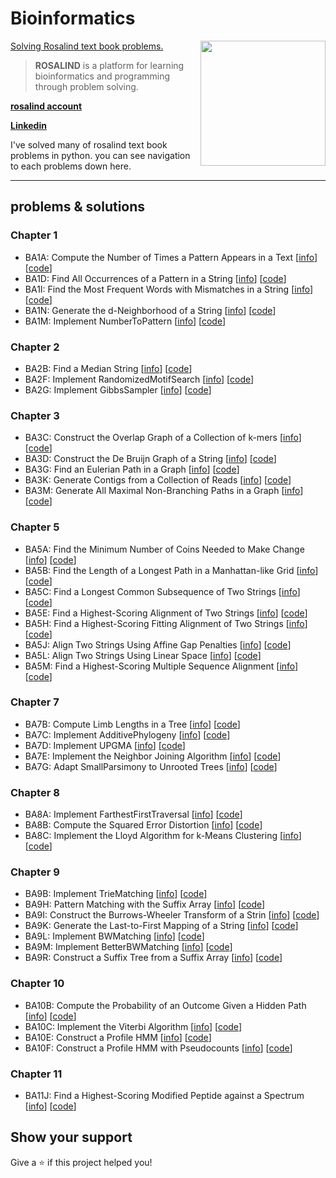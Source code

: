 # Bioinformatics
[Solving Rosalind text book problems. ](http://rosalind.info/problems/list-view/?location=bioinformatics-textbook-track)
<img src="http://rosalind.info/static/img/logo.png?v=1560257990"  width=200 align="right">
> **ROSALIND** is a platform for learning bioinformatics and programming through problem solving.


**[rosalind account](http://rosalind.info/users/96106741/)** 

**[Linkedin](https://www.linkedin.com/in/nimafathi/)**

  I've solved many of rosalind text book problems in python. you can see navigation to each problems down here.
***
## problems & solutions
### Chapter 1
* BA1A: Compute the Number of Times a Pattern Appears in a Text [[info](http://rosalind.info/problems/ba1a/)] [[code](https://github.com/NimaFathi/Bioinformatics/blob/main/BookProblems/Chapter1/BA1A)]
* BA1D: Find All Occurrences of a Pattern in a String [[info](http://rosalind.info/problems/ba1d/)] [[code](https://github.com/NimaFathi/Bioinformatics/blob/main/BookProblems/Chapter1/BA1D)]
* BA1I: Find the Most Frequent Words with Mismatches in a String [[info](http://rosalind.info/problems/ba1i/)] [[code](https://github.com/NimaFathi/Bioinformatics/blob/main/BookProblems/Chapter1/BA1I)]
* BA1N: Generate the d-Neighborhood of a String [[info](http://rosalind.info/problems/ba1n/)] [[code](https://github.com/NimaFathi/Bioinformatics/blob/main/BookProblems/Chapter1/BA1N)]
* BA1M: 	Implement NumberToPattern [[info](http://rosalind.info/problems/ba1m/)] [[code](https://github.com/NimaFathi/Bioinformatics/blob/main/BookProblems/Chapter1/Implement%20NumberToPattern(BA1M))]

### Chapter 2
* BA2B:	Find a Median String [[info](http://rosalind.info/problems/ba2b/)] [[code](https://github.com/NimaFathi/Bioinformatics/blob/main/BookProblems/Chapter2/Implement%20MedianString%20(BA2B))]
* BA2F: Implement RandomizedMotifSearch [[info](http://rosalind.info/problems/ba2f/)] [[code](https://github.com/NimaFathi/Bioinformatics/blob/main/BookProblems/Chapter2/Implement%20RandomizedMotifSearch%20(BA2F))]
* BA2G: Implement GibbsSampler [[info](http://rosalind.info/problems/ba2g/)] [[code](https://github.com/NimaFathi/Bioinformatics/tree/main/BookProblems/Chapter2/Implement%20Gibssampler(BA2G))]

### Chapter 3
* BA3C: 	Construct the Overlap Graph of a Collection of k-mers [[info](http://rosalind.info/problems/ba3c/)] [[code](https://github.com/NimaFathi/Bioinformatics/tree/main/BookProblems/Chapter3/Overlap%20Graph%20Problem(BA3C))]
* BA3D: Construct the De Bruijn Graph of a String [[info](http://rosalind.info/problems/ba3d/)] [[code](https://github.com/NimaFathi/Bioinformatics/tree/main/BookProblems/Chapter3/De%20Bruijn%20Graph(BA3D))]
* BA3G: Find an Eulerian Path in a Graph [[info](http://rosalind.info/problems/ba3g/)] [[code](https://github.com/NimaFathi/Bioinformatics/tree/main/BookProblems/Chapter3/Eulerian%20Path(BA3G))]
* BA3K: Generate Contigs from a Collection of Reads [[info](http://rosalind.info/problems/ba3k/)] [[code](https://github.com/NimaFathi/Bioinformatics/tree/main/BookProblems/Chapter3/Contig%20generation%20Problem(BA3K))]
* BA3M: Generate All Maximal Non-Branching Paths in a Graph [[info](http://rosalind.info/problems/ba3m/)] [[code](https://github.com/NimaFathi/Bioinformatics/tree/main/BookProblems/Chapter3/Generate%20All%20Maximal%20Non-Branching%20Paths%20in%20a%20Graph(BA3M))]

### Chapter 5
* BA5A: Find the Minimum Number of Coins Needed to Make Change [[info](http://rosalind.info/problems/ba5a/)] [[code](https://github.com/NimaFathi/Bioinformatics/tree/main/BookProblems/Chapter5/MiniMumNumberOfCoins(BA5A))]
* BA5B: Find the Length of a Longest Path in a Manhattan-like Grid [[info](http://rosalind.info/problems/ba5b/)] [[code](https://github.com/NimaFathi/Bioinformatics/tree/main/BookProblems/Chapter5/ManhatanProblem(BA5B))]
* BA5C: Find a Longest Common Subsequence of Two Strings [[info](http://rosalind.info/problems/ba5c/)] [[code](https://github.com/NimaFathi/Bioinformatics/tree/main/BookProblems/Chapter5/LongestCommonSubsequence(BA5C))]
* BA5E: Find a Highest-Scoring Alignment of Two Strings [[info](http://rosalind.info/problems/ba5e/)] [[code](https://github.com/NimaFathi/Bioinformatics/tree/main/BookProblems/Chapter5/Find%20a%20Highest-Scoring%20Alignment%20of%20Two%20Strings(BA5E))]
* BA5H: Find a Highest-Scoring Fitting Alignment of Two Strings [[info](http://rosalind.info/problems/ba5h/)] [[code](https://github.com/NimaFathi/Bioinformatics/tree/main/BookProblems/Chapter5/GlobalAlignmentProblem(BA5H))]
* BA5J: Align Two Strings Using Affine Gap Penalties [[info](http://rosalind.info/problems/ba5j/)] [[code](https://github.com/NimaFathi/Bioinformatics/tree/main/BookProblems/Chapter5/Alignment%20with%20Affine%20Gap%20Penalties%20Problem(BA5J))]
* BA5L: Align Two Strings Using Linear Space [[info](http://rosalind.info/problems/ba5l/)] [[code](https://github.com/NimaFathi/Bioinformatics/tree/main/BookProblems/Chapter5/Space%20Efficient%20Squence%20Alignment(BA5L))]
* BA5M:	Find a Highest-Scoring Multiple Sequence Alignment [[info](http://rosalind.info/problems/ba5m/)] [[code](https://github.com/NimaFathi/Bioinformatics/tree/main/BookProblems/Chapter5/Multiple%20Longest%20Common%20Subsequence%20Problem(BA5M))]

### Chapter 7
* BA7B: Compute Limb Lengths in a Tree [[info](http://rosalind.info/problems/ba7b/)] [[code](https://github.com/NimaFathi/Bioinformatics/tree/main/BookProblems/Chapter7/Compute%20Limb%20Length%20in%20a%20Tree%20(B7AB))]
* BA7C: Implement AdditivePhylogeny [[info](http://rosalind.info/problems/ba7c/)] [[code](https://github.com/NimaFathi/Bioinformatics/tree/main/BookProblems/Chapter7/Implement%20AdditivePhylogeny%20(BA7C))]
* BA7D: Implement UPGMA [[info](http://rosalind.info/problems/ba7d/)] [[code](https://github.com/NimaFathi/Bioinformatics/tree/main/BookProblems/Chapter7/Implement%20UPGMA%20(BA7D))]
* BA7E: Implement the Neighbor Joining Algorithm [[info](http://rosalind.info/problems/ba7e/)] [[code](https://github.com/NimaFathi/Bioinformatics/tree/main/BookProblems/Chapter7/Implement%20the%20Neighbor%20Joining%20Algorithm(B7AE))]
* BA7G: Adapt SmallParsimony to Unrooted Trees [[info](http://rosalind.info/problems/ba7g/)] [[code](https://github.com/NimaFathi/Bioinformatics/tree/main/BookProblems/Chapter7/Small%20Persimony(BA7G))]

### Chapter 8
* BA8A: Implement FarthestFirstTraversal [[info](http://rosalind.info/problems/ba8a/)] [[code](https://github.com/NimaFathi/Bioinformatics/tree/main/BookProblems/Chapter8/Implement%20FarthestFirstTraversal(BA8A))]
* BA8B: Compute the Squared Error Distortion [[info](http://rosalind.info/problems/ba8b/)] [[code](https://github.com/NimaFathi/Bioinformatics/tree/main/BookProblems/Chapter8/Compute%20the%20Squared%20Error%20Distortion%20(BA8B))]
* BA8C: Implement the Lloyd Algorithm for k-Means Clustering [[info](http://rosalind.info/problems/ba8c/)] [[code](https://github.com/NimaFathi/Bioinformatics/tree/main/BookProblems/Chapter8/Implement%20the%20Lloyd%20Algorithm%20for%20K-Means%20Clustering%20(BA8C))]

### Chapter 9
* BA9B: Implement TrieMatching [[info](http://rosalind.info/problems/ba9b/)] [[code](https://github.com/NimaFathi/Bioinformatics/tree/main/BookProblems/Chapter9/TrieMatching(BA9B))]
* BA9H: Pattern Matching with the Suffix Array [[info](http://rosalind.info/problems/ba9h/)] [[code](https://github.com/NimaFathi/Bioinformatics/tree/main/BookProblems/Chapter9/Pattern%20Matching%20With%20Suffix%20Array(BA9H))]
* BA9I: Construct the Burrows-Wheeler Transform of a Strin [[info](http://rosalind.info/problems/ba9i/)] [[code](https://github.com/NimaFathi/Bioinformatics/tree/main/BookProblems/Chapter9/Construct%20Burrows-Wheeler%20Transform(BA9I))]
* BA9K: Generate the Last-to-First Mapping of a String [[info](http://rosalind.info/problems/ba9k/)] [[code](https://github.com/NimaFathi/Bioinformatics/tree/main/BookProblems/Chapter9/Generate%20the%20Last-to-First%20Mapping%20of%20a%20String(BA9K))]
* BA9L: Implement BWMatching [[info](http://rosalind.info/problems/ba9l/)] [[code](https://github.com/NimaFathi/Bioinformatics/tree/main/BookProblems/Chapter9/BWMatching(BA9L))]
* BA9M: Implement BetterBWMatching [[info](http://rosalind.info/problems/ba9m/)] [[code](https://github.com/NimaFathi/Bioinformatics/tree/main/BookProblems/Chapter9/Implement%20BetterBWNatching(BA9M))]
* BA9R: Construct a Suffix Tree from a Suffix Array [[info](http://rosalind.info/problems/ba9r/)] [[code](https://github.com/NimaFathi/Bioinformatics/tree/main/BookProblems/Chapter9/Construct%20a%20Suffix%20Tree%20from%20a%20Suffix%20Array%20(BA9R))]

### Chapter 10
* BA10B: Compute the Probability of an Outcome Given a Hidden Path [[info](http://rosalind.info/problems/ba10b/)] [[code](https://github.com/NimaFathi/Bioinformatics/tree/main/BookProblems/Chapter10/Probability%20of%20an%20Outcome%20Given%20a%20Hidden%20Path%20Problem%20(BA10B))]
* BA10C: Implement the Viterbi Algorithm [[info](http://rosalind.info/problems/ba10c/)] [[code](https://github.com/NimaFathi/Bioinformatics/tree/main/BookProblems/Chapter10/Implement%20the%20Viterbi%20Algorithm%20(BA10C))]
* BA10E: Construct a Profile HMM [[info](http://rosalind.info/problems/ba10e/)] [[code](https://github.com/NimaFathi/Bioinformatics/tree/main/BookProblems/Chapter10/Probability%20of%20an%20Outcome%20Given%20a%20Hidden%20Path%20Problem%20(BA10B))]
* BA10F: Construct a Profile HMM with Pseudocounts [[info](http://rosalind.info/problems/ba10f/)] [[code](https://github.com/NimaFathi/Bioinformatics/tree/main/BookProblems/Chapter10/Construct%20a%20Profile%20HMM%20with%20Pseudocounts(Ba10F))]

### Chapter 11
* BA11J: Find a Highest-Scoring Modified Peptide against a Spectrum [[info](http://rosalind.info/problems/ba11j/)] [[code](https://github.com/NimaFathi/Bioinformatics/tree/main/BookProblems/Chapter11/Find%20a%20Highest-Scoring%20Modified%20Peptide%20against%20a%20Spectrum(BA11J))]


## Show your support

Give a ⭐️ if this project helped you!
